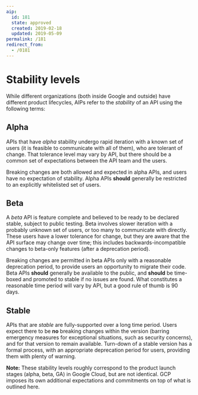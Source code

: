 ```yaml
---
aip:
  id: 181
  state: approved
  created: 2019-02-18
  updated: 2019-05-09
permalink: /181
redirect_from:
  - /0181
---
```


# Stability levels

While different organizations (both inside Google and outside) have different
product lifecycles, AIPs refer to the _stability_ of an API using the following
terms:

## Alpha

APIs that have _alpha_ stability undergo rapid iteration with a known set of
users (it is feasible to communicate with all of them), who are tolerant of
change. That tolerance level may vary by API, but there should be a common set
of expectations between the API team and the users.

Breaking changes are both allowed and expected in alpha APIs, and users have no
expectation of stability. Alpha APIs **should** generally be restricted to an
explicitly whitelisted set of users.

## Beta

A _beta_ API is feature complete and believed to be ready to be declared
stable, subject to public testing. Beta involves slower iteration with a
probably unknown set of users, or too many to communicate with directly. These
users have a lower tolerance for change, but they are aware that the API
surface may change over time; this includes backwards-incompatible changes to
beta-only features (after a deprecation period).

Breaking changes are permitted in beta APIs only with a reasonable deprecation
period, to provide users an opportunity to migrate their code. Beta APIs
**should** generally be available to the public, and **should** be time-boxed
and promoted to stable if no issues are found. What constitutes a reasonable
time period will vary by API, but a good rule of thumb is 90 days.

## Stable

APIs that are _stable_ are fully-supported over a long time period. Users
expect there to be **no** breaking changes within the version (barring
emergency measures for exceptional situations, such as security concerns), and
for that version to remain available. Turn-down of a stable version has a
formal process, with an appropriate deprecation period for users, providing
them with plenty of warning.

**Note:** These stability levels roughly correspond to the product launch
stages (alpha, beta, GA) in Google Cloud, but are not identical. GCP imposes
its own additional expectations and commitments on top of what is outlined
here.
